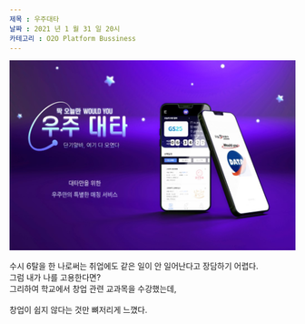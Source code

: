 ```yaml
---
제목 : 우주대타
날짜 : 2021 년 1 월 31 일 20시 
카테고리 : O2O Platform Bussiness
---
```


![우주대타](/assets/img/우주대타.jpg)

수시 6탈을 한 나로써는 취업에도 같은 일이 안 일어난다고 장담하기 어렵다. <br> 그럼 내가 나를 고용한다면? <br> 그리하여 학교에서 창업 관련 교과목을 수강했는데,<br> 
<br>창업이 쉽지 않다는 것만 뼈저리게 느꼈다. <br>   
